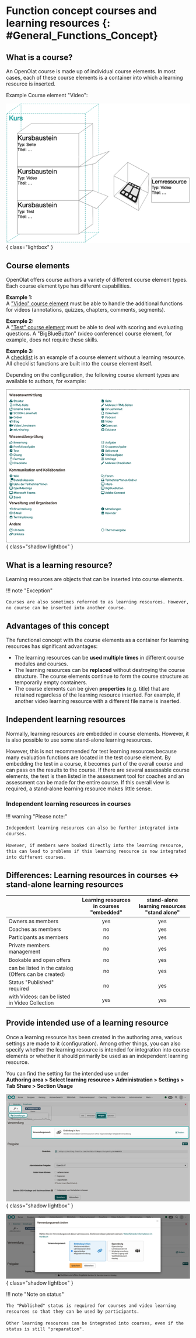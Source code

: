 # Function concept courses and learning resources {: #General_Functions_Concept}


## What is a course?

An OpenOlat course is made up of individual course elements. In most cases, each of these course elements is a container into which a learning resource is inserted.

Example Course element "Video":

![general_functions_concept_course_v1_de.png](assets/general_functions_concept_course_v1_de.png){ class="lightbox" }

## Course elements

OpenOlat offers course authors a variety of different course element types. Each course element type has different capabilities.

**Example 1:**<br>
A ["Video" course element](../learningresources/Course_Element_Video.md) must be able to handle the additional functions for videos (annotations, quizzes, chapters, comments, segments).

**Example 2:**<br>
A ["Test" course element](../learningresources/Course_Element_Test.md) must be able to deal with scoring and evaluating questions. A "BigBlueButton" (video conference) course element, for example, does not require these skills.

**Example 3:**<br>
A [checklist](../learningresources/Course_Element_Checklist.md) is an example of a course element without a learning resource. All checklist functions are built into the course element itself.

Depending on the configuration, the following course element types are available to authors, for example:

![general_functions_concept_course_elements_v1_de.png](assets/general_functions_concept_course_elements_v1_de.png){ class="shadow lightbox" }

## What is a learning resource?

Learning resources are objects that can be inserted into course elements.

!!! note "Exception"

    Courses are also sometimes referred to as learning resources. However, no course can be inserted into another course.


## Advantages of this concept

The functional concept with the course elements as a container for learning resources has significant advantages:

* The learning resources can be **used multiple times** in different course modules and courses.
* The learning resources can be **replaced** without destroying the course structure. The course elements continue to form the course structure as temporarily empty containers.
* The course elements can be given **properties** (e.g. title) that are retained regardless of the learning resource inserted. For example, if another video learning resource with a different file name is inserted.


## Independent learning resources

Normally, learning resources are embedded in course elements. However, it is also possible to use some stand-alone learning resources.

However, this is not recommended for test learning resources because many evaluation functions are located in the test course element. By embedding the test in a course, it becomes part of the overall course and can pass on the results to the course. If there are several assessable course elements, the test is then listed in the assessment tool for coaches and an assessment can be made for the entire course. If this overall view is required, a stand-alone learning resource makes little sense.


### Independent learning resources in courses

!!! warning "Please note:"

    Independent learning resources can also be further integrated into courses.

    However, if members were booked directly into the learning resource, this can lead to problems if this learning resource is now integrated into different courses.


## Differences: Learning resources in courses <-> stand-alone learning resources

|                                   |Learning resources in courses<br>"embedded"| stand-alone learning resources<br>"stand alone" |
|-------------------------------------------------|:-------------------:|:-------------------:|
| Owners as members                   | yes    | yes   |
| Coaches as members                  | no  | yes   |
| Participants as members                 | no  | yes   |
| Private members management                    | no  | yes   |
| Bookable and open offers                    | no  | yes   |
| can be listed in the catalog<br>(Offers can be created)  | no  | yes   |
| Status "Published" required             | no  | yes   |
| with Videos: can be listed in Video Collection      | yes    | yes   |

## Provide intended use of a learning resource

Once a learning resource has been created in the authoring area, various settings are made to it (configuration). Among other things, you can also specify whether the learning resource is intended for integration into course elements or whether it should primarily be used as an independent learning resource.

You can find the setting for the intended use under<br>
**Authoring area > Select learning resource > Administration > Settings > Tab Share > Section Usage**

![general_functions_concept_use_of_resources_v1_de.png](assets/general_functions_concept_use_of_resources_v1_de.png){ class="shadow lightbox" }

![general_functions_concept_use_of_resources_embedded_v1_de.png](assets/general_functions_concept_use_of_resources_embedded_v1_de.png){ class="shadow lightbox" }

!!! note "Note on status"

    The "Published" status is required for courses and video learning resources so that they can be used by participants.

    Other learning resources can be integrated into courses, even if the status is still "preparation".

